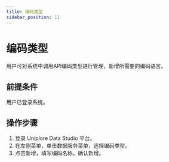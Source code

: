 ```yaml
---
title: 编码类型
sidebar_position: 11
---
```


# 编码类型
用户可对系统中调用API编码类型进行管理，新增所需要的编码语言。

## 前提条件
用户已登录系统。

## 操作步骤
1. 登录 Uniplore Data Studio 平台。
2. 在左侧菜单，单击数据服务菜单，选择编码类型。
3. 点击新增，填写编码名称，确认新增。
